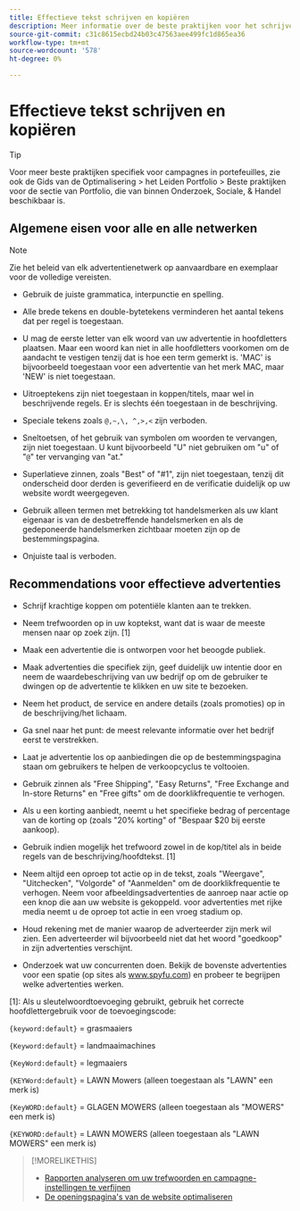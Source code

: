 ```yaml
---
title: Effectieve tekst schrijven en kopiëren
description: Meer informatie over de beste praktijken voor het schrijven van effectieve e-mails.
source-git-commit: c31c8615ecbd24b03c47563aee499fc1d865ea36
workflow-type: tm+mt
source-wordcount: '578'
ht-degree: 0%

---
```


# Effectieve tekst schrijven en kopiëren

>[!TIP]
>
>Voor meer beste praktijken specifiek voor campagnes in portefeuilles, zie ook de Gids van de Optimalisering > het Leiden Portfolio > Beste praktijken voor de sectie van Portfolio, die van binnen Onderzoek, Sociale, &amp; Handel beschikbaar is.<!-- verify convention for referencing Optimization Guide here -->

## Algemene eisen voor alle en alle netwerken

>[!NOTE]
>
>Zie het beleid van elk advertentienetwerk op aanvaardbare en exemplaar voor de volledige vereisten.

* Gebruik de juiste grammatica, interpunctie en spelling.

* Alle brede tekens en double-bytetekens verminderen het aantal tekens dat per regel is toegestaan.

* U mag de eerste letter van elk woord van uw advertentie in hoofdletters plaatsen. Maar een woord kan niet in alle hoofdletters voorkomen om de aandacht te vestigen tenzij dat is hoe een term gemerkt is. &#39;MAC&#39; is bijvoorbeeld toegestaan voor een advertentie van het merk MAC, maar &#39;NEW&#39; is niet toegestaan.

* Uitroeptekens zijn niet toegestaan in koppen/titels, maar wel in beschrijvende regels. Er is slechts één toegestaan in de beschrijving.

* Speciale tekens zoals `@,~,\, ^,>,<` zijn verboden.

* Sneltoetsen, of het gebruik van symbolen om woorden te vervangen, zijn niet toegestaan. U kunt bijvoorbeeld &quot;U&quot; niet gebruiken om &quot;u&quot; of &quot;`@`&quot; ter vervanging van &quot;at.&quot;

* Superlatieve zinnen, zoals &quot;Best&quot; of &quot;#1&quot;, zijn niet toegestaan, tenzij dit onderscheid door derden is geverifieerd en de verificatie duidelijk op uw website wordt weergegeven.

* Gebruik alleen termen met betrekking tot handelsmerken als uw klant eigenaar is van de desbetreffende handelsmerken en als de gedeponeerde handelsmerken zichtbaar moeten zijn op de bestemmingspagina.

* Onjuiste taal is verboden.

## Recommendations voor effectieve advertenties

* Schrijf krachtige koppen om potentiële klanten aan te trekken.

* Neem trefwoorden op in uw koptekst, want dat is waar de meeste mensen naar op zoek zijn. [1]

* Maak een advertentie die is ontworpen voor het beoogde publiek.

* Maak advertenties die specifiek zijn, geef duidelijk uw intentie door en neem de waardebeschrijving van uw bedrijf op om de gebruiker te dwingen op de advertentie te klikken en uw site te bezoeken.

* Neem het product, de service en andere details (zoals promoties) op in de beschrijving/het lichaam.

* Ga snel naar het punt: de meest relevante informatie over het bedrijf eerst te verstrekken.

* Laat je advertentie los op aanbiedingen die op de bestemmingspagina staan om gebruikers te helpen de verkoopcyclus te voltooien.

* Gebruik zinnen als &quot;Free Shipping&quot;, &quot;Easy Returns&quot;, &quot;Free Exchange and In-store Returns&quot; en &quot;Free gifts&quot; om de doorklikfrequentie te verhogen.

* Als u een korting aanbiedt, neemt u het specifieke bedrag of percentage van de korting op (zoals &quot;20% korting&quot; of &quot;Bespaar $20 bij eerste aankoop).

* Gebruik indien mogelijk het trefwoord zowel in de kop/titel als in beide regels van de beschrijving/hoofdtekst. [1]

* Neem altijd een oproep tot actie op in de tekst, zoals &quot;Weergave&quot;, &quot;Uitchecken&quot;, &quot;Volgorde&quot; of &quot;Aanmelden&quot; om de doorklikfrequentie te verhogen. Neem voor afbeeldingsadvertenties de aanroep naar actie op een knop die aan uw website is gekoppeld. voor advertenties met rijke media neemt u de oproep tot actie in een vroeg stadium op.

* Houd rekening met de manier waarop de adverteerder zijn merk wil zien. Een adverteerder wil bijvoorbeeld niet dat het woord &quot;goedkoop&quot; in zijn advertenties verschijnt.

* Onderzoek wat uw concurrenten doen. Bekijk de bovenste advertenties voor een spatie (op sites als www.spyfu.com) en probeer te begrijpen welke advertenties werken.

[1]: Als u sleutelwoordtoevoeging gebruikt, gebruik het correcte hoofdlettergebruik voor de toevoegingscode:

`{keyword:default}` = grasmaaiers

`{Keyword:default}` = landmaaimachines

`{KeyWord:default}` = legmaaiers

`{KEYWord:default}` = LAWN Mowers (alleen toegestaan als &quot;LAWN&quot; een merk is)

`{KeyWORD:default}` = GLAGEN MOWERS (alleen toegestaan als &quot;MOWERS&quot; een merk is)

`{KEYWORD:default}` = LAWN MOWERS (alleen toegestaan als &quot;LAWN MOWERS&quot; een merk is)

>[!MORELIKETHIS]
>
>* [Rapporten analyseren om uw trefwoorden en campagne-instellingen te verfijnen](best-practices-analyze.md)
>* [De openingspagina&#39;s van de website optimaliseren](best-practices-optimize.md)
